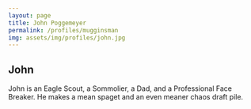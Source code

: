 ```yaml
---
layout: page
title: John Poggemeyer
permalink: /profiles/mugginsman
img: assets/img/profiles/john.jpg
---
```


## John

John is an Eagle Scout, a Sommolier, a Dad, and a Professional Face Breaker. He makes a mean spaget and an even meaner chaos draft pile.
